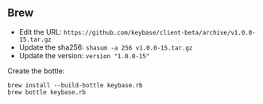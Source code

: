 
## Brew

- Edit the URL: `https://github.com/keybase/client-beta/archive/v1.0.0-15.tar.gz`
- Update the sha256: `shasum -a 256 v1.0.0-15.tar.gz`
- Update the version: `version "1.0.0-15"`

Create the bottle:

    brew install --build-bottle keybase.rb
    brew bottle keybase.rb
